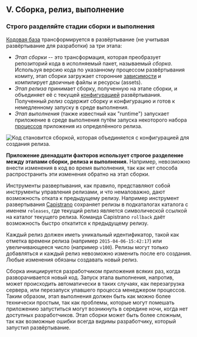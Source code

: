 ## V. Сборка, релиз, выполнение
### Строго разделяйте стадии сборки и выполнения

[Кодовая база](./codebase) трансформируется в развёртывание (не учитывая развёртывание для разработки) за три этапа:

* *Этап сборки* -- это трансформация, которая преобразует репозиторий кода в исполняемый пакет, называемый *сборка*. Используя версию кода по указанному процессом развёртывания комиту, этап сборки загружает сторонние [зависимости](./dependencies) и компилирует двоичные файлы и ресурсы (assets).
* *Этап релиза* принимает сборку, полученную на этапе сборки, и объединяет её с текущей [конфигурацией](./config) развёртывания. Полученный *релиз* содержит сборку и конфигурацию и готов к немедленному запуску в среде выполнения.
* *Этап выполнения* (также известный как "runtime") запускает приложение в среде выполнения путём запуска некоторого набора [процессов](./processes) приложения из определённого релиза.

![Код становится сборкой, которая объединяется с конфигурацией для создания релиза.](/images/release.png)

**Приложение двенадцати факторов использует строгое разделение между этапами сборки, релиза и выполнения.** Например, невозможно внести изменения в код во время выполнения, так как нет способа распространить эти изменения обратно на этап сборки.

Инструменты развертывания, как правило, представляют собой инструменты управления релизами, и что немаловажно, дают возможность отката к предыдущему релизу. Например инструмент развертывания [Capistrano](https://github.com/capistrano/capistrano/wiki) сохраняет релизы в подкаталогах каталога с именем `releases`, где текущий релиз является символической ссылкой на каталог текущего релиза. Команда Capistrano `rollback` даёт возможность быстро откатится к предыдущему релизу.

Каждый релиз должен иметь уникальный идентификатор, такой как отметка времени релиза (например `2015-04-06-15:42:17`) или увеличивающееся число (например `v100`). Релизы могут только добавляться и каждый релиз невозможно изменить после его создания. Любые изменения обязаны создавать новый релиз.

Сборка инициируется разработчиком приложения всяких раз, когда разворачивается новый код. Запуск этапа выполнения, напротив, может происходить автоматически в таких случаях, как перезагрузка сервера, или перезапуск упавшего процесса менеджером процессов. Таким образом, этап выполнения должен быть как можно более технически простым, так как проблемы, которые могут помешать приложению запуститься могут возникнуть в середине ночи, когда нет доступных разработчиков. Этап сборки может быть более сложным, так как возможные ошибки всегда видимы разработчику, который запустил развёртывание.
